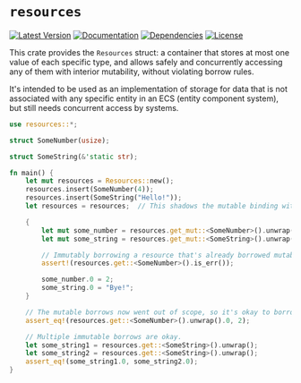 # `resources`
[![Latest Version]][crates.io]
[![Documentation]][docs.rs]
[![Dependencies]][deps.rs]
[![License]](LICENSE.md)

[Latest Version]: https://img.shields.io/crates/v/resources.svg
[crates.io]: https://crates.io/crates/resources
[Documentation]: https://docs.rs/resources/badge.svg
[docs.rs]: https://docs.rs/resources
[Dependencies]: https://deps.rs/repo/github/Ratysz/resources/status.svg
[deps.rs]: https://deps.rs/repo/github/Ratysz/resources
[License]: https://img.shields.io/crates/l/resources.svg

This crate provides the `Resources` struct:
a container that stores at most one value of each specific type,
and allows safely and concurrently accessing any of them with interior mutability,
without violating borrow rules.

It's intended to be used as an implementation of storage for data that is not
associated with any specific entity in an ECS (entity component system),
but still needs concurrent access by systems.

```rust
use resources::*;

struct SomeNumber(usize);

struct SomeString(&'static str);

fn main() {
    let mut resources = Resources::new();
    resources.insert(SomeNumber(4));
    resources.insert(SomeString("Hello!"));
    let resources = resources;  // This shadows the mutable binding with an immutable one.

    {
        let mut some_number = resources.get_mut::<SomeNumber>().unwrap();
        let mut some_string = resources.get_mut::<SomeString>().unwrap();

        // Immutably borrowing a resource that's already borrowed mutably is not allowed.
        assert!(resources.get::<SomeNumber>().is_err());

        some_number.0 = 2;
        some_string.0 = "Bye!";
    }

    // The mutable borrows now went out of scope, so it's okay to borrow again however needed.
    assert_eq!(resources.get::<SomeNumber>().unwrap().0, 2);

    // Multiple immutable borrows are okay.
    let some_string1 = resources.get::<SomeString>().unwrap();
    let some_string2 = resources.get::<SomeString>().unwrap();
    assert_eq!(some_string1.0, some_string2.0);
}
```